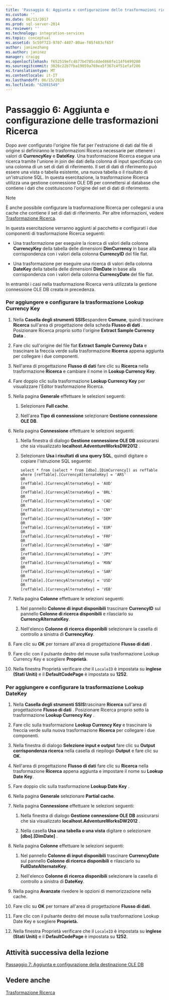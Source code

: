 ```yaml
---
title: 'Passaggio 6: Aggiunta e configurazione delle trasformazioni ricerca | Microsoft Docs'
ms.custom: ''
ms.date: 06/13/2017
ms.prod: sql-server-2014
ms.reviewer: ''
ms.technology: integration-services
ms.topic: conceptual
ms.assetid: 5c59f723-9707-4407-80ae-f05f483cf65f
author: janinezhang
ms.author: janinez
manager: craigg
ms.openlocfilehash: f652519efc4b77bd785cdded468fe114f6499200
ms.sourcegitcommit: 3026c22b7fba19059a769ea5f367c4f51efaf286
ms.translationtype: MT
ms.contentlocale: it-IT
ms.lasthandoff: 06/15/2019
ms.locfileid: "62891549"
---
```

# <a name="step-6-adding-and-configuring-the-lookup-transformations"></a>Passaggio 6: Aggiunta e configurazione delle trasformazioni Ricerca
  Dopo aver configurato l'origine file flat per l'estrazione di dati dal file di origine si definiranno le trasformazioni Ricerca necessarie per ottenere i valori di **CurrencyKey** e **DateKey**. Una trasformazione Ricerca esegue una ricerca tramite l'unione in join dei dati della colonna di input specificata con una colonna di un set di dati di riferimento. Il set di dati di riferimento può essere una vista o tabella esistente, una nuova tabella o il risultato di un'istruzione SQL. In questa esercitazione, la trasformazione Ricerca utilizza una gestione connessione OLE DB per connettersi al database che contiene i dati che costituiscono l'origine del set di dati di riferimento.  
  
> [!NOTE]  
>  È anche possibile configurare la trasformazione Ricerca per collegarsi a una cache che contiene il set di dati di riferimento. Per altre informazioni, vedere [Trasformazione Ricerca](data-flow/transformations/lookup-transformation.md).  
  
 In questa esercitazione verranno aggiunti al pacchetto e configurati i due componenti di trasformazione Ricerca seguenti:  
  
-   Una trasformazione per eseguire la ricerca di valori della colonna **CurrencyKey** della tabella delle dimensioni **DimCurrency** in base alla corrispondenza con i valori della colonna **CurrencyID** del file flat.  
  
-   Una trasformazione per eseguire una ricerca di valori della colonna **DateKey** della tabella delle dimensioni **DimDate** in base alla corrispondenza con i valori della colonna **CurrencyDate** del file flat.  
  
 In entrambi i casi nella trasformazione Ricerca verrà utilizzata la gestione connessione OLE DB creata in precedenza.  
  
### <a name="to-add-and-configure-the-lookup-currency-key-transformation"></a>Per aggiungere e configurare la trasformazione Lookup Currency Key  
  
1.  Nella **Casella degli strumenti SSIS**espandere **Comune**, quindi trascinare **Ricerca** sull'area di progettazione della scheda **Flusso di dati** . Posizionare Ricerca proprio sotto l'origine **Extract Sample Currency Data** .  
  
2.  Fare clic sull'origine del file flat **Extract Sample Currency Data** e trascinare la freccia verde sulla trasformazione **Ricerca** appena aggiunta per collegare i due componenti.  
  
3.  Nell'area di progettazione **Flusso di dati** fare clic su **Ricerca** nella trasformazione **Ricerca** e cambiare il nome in **Lookup Currency Key**.  
  
4.  Fare doppio clic sulla trasformazione **Lookup Currency Key** per visualizzare l'Editor trasformazione Ricerca.  
  
5.  Nella pagina **Generale** effettuare le selezioni seguenti:  
  
    1.  Selezionare **Full cache**.  
  
    2.  Nell'area **Tipo di connessione** selezionare **Gestione connessione OLE DB**.  
  
6.  Nella pagina **Connessione** effettuare le selezioni seguenti:  
  
    1.  Nella finestra di dialogo **Gestione connessione OLE DB** assicurarsi che sia visualizzato **localhost.AdventureWorksDW2012** .  
  
    2.  Selezionare **Usa i risultati di una query SQL**, quindi digitare o copiare l'istruzione SQL seguente:  
  
        ```  
        select * from (select * from [dbo].[DimCurrency]) as refTable  
        where [refTable].[CurrencyAlternateKey] = 'ARS'  
        OR  
        [refTable].[CurrencyAlternateKey] = 'AUD'  
        OR  
        [refTable].[CurrencyAlternateKey] = 'BRL'  
        OR  
        [refTable].[CurrencyAlternateKey] = 'CAD'  
        OR  
        [refTable].[CurrencyAlternateKey] = 'CNY'  
        OR  
        [refTable].[CurrencyAlternateKey] = 'DEM'  
        OR  
        [refTable].[CurrencyAlternateKey] = 'EUR'  
        OR  
        [refTable].[CurrencyAlternateKey] = 'FRF'  
        OR  
        [refTable].[CurrencyAlternateKey] = 'GBP'  
        OR  
        [refTable].[CurrencyAlternateKey] = 'JPY'  
        OR  
        [refTable].[CurrencyAlternateKey] = 'MXN'  
        OR  
        [refTable].[CurrencyAlternateKey] = 'SAR'  
        OR  
        [refTable].[CurrencyAlternateKey] = 'USD'  
        OR  
        [refTable].[CurrencyAlternateKey] = 'VEB'  
        ```  
  
7.  Nella pagina **Colonne** effettuare le selezioni seguenti:  
  
    1.  Nel pannello **Colonne di input disponibili** trascinare **CurrencyID** sul pannello **Colonne di ricerca disponibili** e rilasciarlo su **CurrencyAlternateKey**.  
  
    2.  Nell'elenco **Colonne di ricerca disponibili** selezionare la casella di controllo a sinistra di **CurrencyKey**.  
  
8.  Fare clic su **OK** per tornare all'area di progettazione **Flusso di dati** .  
  
9. Fare clic con il pulsante destro del mouse sulla trasformazione Lookup Currency Key e scegliere **Proprietà**.  
  
10. Nella finestra Proprietà verificare che il `LocaleID` è impostata su **inglese (Stati Uniti)** e il **DefaultCodePage** è impostata su **1252**.  
  
### <a name="to-add-and-configure-the--lookup-datekey-transformation"></a>Per aggiungere e configurare la trasformazione Lookup DateKey  
  
1.  Nella **Casella degli strumenti SSIS**trascinare **Ricerca** sull'area di progettazione **Flusso di dati** . Posizionare Ricerca proprio sotto la trasformazione **Lookup Currency Key** .  
  
2.  Fare clic sulla trasformazione **Lookup Currency Key** e trascinare la freccia verde sulla nuova trasformazione **Ricerca** per collegare i due componenti.  
  
3.  Nella finestra di dialogo **Selezione input e output** fare clic su **Output corrispondenza ricerca** nella casella di riepilogo **Output** e fare clic su **OK**.  
  
4.  Nell'area di progettazione **Flusso di dati** fare clic su **Ricerca** nella trasformazione **Ricerca** appena aggiunta e impostare il nome su **Lookup Date Key**.  
  
5.  Fare doppio clic sulla trasformazione **Lookup Date Key** .  
  
6.  Nella pagina **Generale** selezionare **Partial cache**.  
  
7.  Nella pagina **Connessione** effettuare le selezioni seguenti:  
  
    1.  Nella finestra di dialogo **Gestione connessione OLE DB** assicurarsi che sia visualizzato **localhost.AdventureWorksDW2012** .  
  
    2.  Nella casella **Usa una tabella o una vista** digitare o selezionare **[dbo].[DimDate]** .  
  
8.  Nella pagina **Colonne** effettuare le selezioni seguenti:  
  
    1.  Nel pannello **Colonne di input disponibili** trascinare **CurrencyDate** sul pannello **Colonne di ricerca disponibili** e rilasciarlo su **FullDateAlternateKey**.  
  
    2.  Nell'elenco **Colonne di ricerca disponibili** selezionare la casella di controllo a sinistra di **DateKey**.  
  
9. Nella pagina **Avanzate** rivedere le opzioni di memorizzazione nella cache.  
  
10. Fare clic su **OK** per tornare all'area di progettazione **Flusso di dati**.  
  
11. Fare clic con il pulsante destro del mouse sulla trasformazione Lookup Date Key e scegliere **Proprietà.**  
  
12. Nella finestra Proprietà verificare che il `LocaleID` è impostata su **inglese (Stati Uniti)** e il **DefaultCodePage** è impostata su **1252**.  
  
## <a name="next-task-in-lesson"></a>Attività successiva della lezione  
 [Passaggio 7: Aggiunta e configurazione della destinazione OLE DB](lesson-1-7-adding-and-configuring-the-ole-db-destination.md)  
  
## <a name="see-also"></a>Vedere anche  
 [Trasformazione Ricerca](data-flow/transformations/lookup-transformation.md)  
  
  
